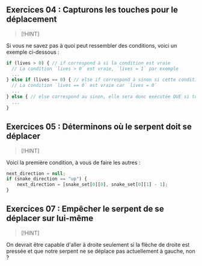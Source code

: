 ## Exercices 04 : Capturons les touches pour le déplacement

> [!HINT] 

Si vous ne savez pas à quoi peut ressembler des conditions, voici un exemple ci-dessous :

```js
if (lives > 0) { // if correspond à si la condition est vraie
  // La condition `lives > 0` est vraie, `lives = 1` par exemple
  ...
} else if (lives == 0) { // else if correspond à sinon si cette condition est vraie
  // La condition `lives == 0` est vraie car `lives = 0`
  ...
} else { // else correspond au sinon, elle sera donc exécutée QUE si toutes les autres comparaisons ont donné `faux`
  ...
}
```

## Exercices 05 : Déterminons où le serpent doit se déplacer

> [!HINT]

Voici la première condition, à vous de faire les autres :

``` js
next_direction = null;
if (snake_direction == "up") {
    next_direction = [snake_set[0][0], snake_set[0][1] - 1];
}
```

## Exercices 07 : Empêcher le serpent de se déplacer sur lui-même

> [!HINT]

On devrait être capable d'aller à droite seulement si la flèche de droite est pressée et que notre serpent ne se déplace pas actuellement à gauche, non ?
